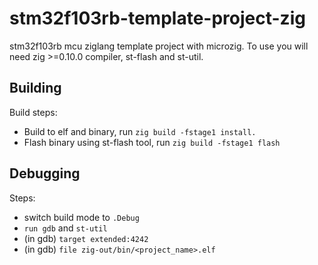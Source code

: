 # stm32f103rb-template-project-zig
stm32f103rb mcu ziglang template project with microzig. To use you will need zig >=0.10.0 compiler, st-flash and st-util.

## Building 
Build steps:
* Build to elf and binary, run `zig build -fstage1 install.`
* Flash binary using st-flash tool, run `zig build -fstage1 flash`

## Debugging
Steps:
* switch build mode to `.Debug`
* `run gdb` and `st-util`
* (in gdb) `target extended:4242`
* (in gdb) `file zig-out/bin/<project_name>.elf`
